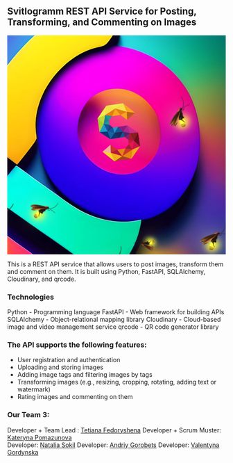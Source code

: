 ## Svitlogramm REST API Service for Posting, Transforming, and Commenting on Images

<img src="Svitlogram.jpg" align="center" style="width: 550px"  />

This is a REST API service that allows users to post images, transform them and comment on them. It is built using Python, FastAPI, SQLAlchemy, Cloudinary, and qrcode.

### Technologies

Python - Programming language
FastAPI - Web framework for building APIs
SQLAlchemy - Object-relational mapping library
Cloudinary - Cloud-based image and video management service
qrcode - QR code generator library

### The API supports the following features:

- User registration and authentication
- Uploading and storing images
- Adding image tags and filtering images by tags
- Transforming images (e.g., resizing, cropping, rotating, adding text or watermark)
- Rating images and commenting on them

### Our Team 3:

Developer + Team Lead : [Tetiana Fedoryshena](https://github.com/armandabasi)
Developer + Scrum Muster: [Kateryna Pomazunova](https://github.com/KatePomazunova)  
Developer: [Natalia Sokil](https://github.com/Natalkina)
Developer: [Andriy Gorobets](https://github.com/gorandalex)
Developer: [Valentyna Gordynska](https://github.com/Valekantina)
